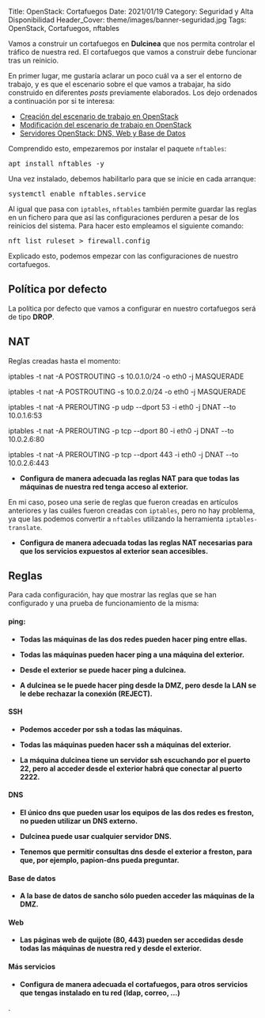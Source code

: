 Title: OpenStack: Cortafuegos
Date: 2021/01/19
Category: Seguridad y Alta Disponibilidad
Header_Cover: theme/images/banner-seguridad.jpg
Tags: OpenStack, Cortafuegos, nftables

Vamos a construir un cortafuegos en **Dulcinea** que nos permita controlar el tráfico de nuestra red. El cortafuegos que vamos a construir debe funcionar tras un reinicio.

En primer lugar, me gustaría aclarar un poco cuál va a ser el entorno de trabajo, y es que el escenario sobre el que vamos a trabajar, ha sido construido en diferentes *posts* previamente elaborados. Los dejo ordenados a continuación por si te interesa:

- [Creación del escenario de trabajo en OpenStack](https://javierpzh.github.io/creacion-del-escenario-de-trabajo-en-openstack.html)
- [Modificación del escenario de trabajo en OpenStack](https://javierpzh.github.io/modificacion-del-escenario-de-trabajo-en-openstack.html)
- [Servidores OpenStack: DNS, Web y Base de Datos](https://javierpzh.github.io/servidores-openstack-dns-web-y-base-de-datos.html)

Comprendido esto, empezaremos por instalar el paquete `nftables`:

<pre>
apt install nftables -y
</pre>

Una vez instalado, debemos habilitarlo para que se inicie en cada arranque:

<pre>
systemctl enable nftables.service
</pre>

Al igual que pasa con `iptables`, `nftables` también permite guardar las reglas en un fichero para que así las configuraciones perduren a pesar de los reinicios del sistema. Para hacer esto empleamos el siguiente comando:

<pre>
nft list ruleset > firewall.config
</pre>

Explicado esto, podemos empezar con las configuraciones de nuestro cortafuegos.


## Política por defecto

La política por defecto que vamos a configurar en nuestro cortafuegos será de tipo **DROP**.

## NAT

Reglas creadas hasta el momento:

iptables -t nat -A POSTROUTING -s 10.0.1.0/24 -o eth0 -j MASQUERADE

iptables -t nat -A POSTROUTING -s 10.0.2.0/24 -o eth0 -j MASQUERADE

iptables -t nat -A PREROUTING -p udp --dport 53 -i eth0 -j DNAT --to 10.0.1.6:53

iptables -t nat -A PREROUTING -p tcp --dport 80 -i eth0 -j DNAT --to 10.0.2.6:80

iptables -t nat -A PREROUTING -p tcp --dport 443 -i eth0 -j DNAT --to 10.0.2.6:443

- **Configura de manera adecuada las reglas NAT para que todas las máquinas de nuestra red tenga acceso al exterior.**

En mi caso, poseo una serie de reglas que fueron creadas en artículos anteriores y las cuáles fueron creadas con `iptables`, pero no hay problema, ya que las podemos convertir a `nftables` utilizando la herramienta `iptables-translate`.









- **Configura de manera adecuada todas las reglas NAT necesarias para que los servicios expuestos al exterior sean accesibles.**


## Reglas

Para cada configuración, hay que mostrar las reglas que se han configurado y una prueba de funcionamiento de la misma:

#### ping:

- **Todas las máquinas de las dos redes pueden hacer ping entre ellas.**

- **Todas las máquinas pueden hacer ping a una máquina del exterior.**

- **Desde el exterior se puede hacer ping a dulcinea.**

- **A dulcinea se le puede hacer ping desde la DMZ, pero desde la LAN se le debe rechazar la conexión (REJECT).**


#### SSH

- **Podemos acceder por ssh a todas las máquinas.**



- **Todas las máquinas pueden hacer ssh a máquinas del exterior.**



- **La máquina dulcinea tiene un servidor ssh escuchando por el puerto 22, pero al acceder desde el exterior habrá que conectar al puerto 2222.**


#### DNS

- **El único dns que pueden usar los equipos de las dos redes es freston, no pueden utilizar un DNS externo.**



- **Dulcinea puede usar cualquier servidor DNS.**



- **Tenemos que permitir consultas dns desde el exterior a freston, para que, por ejemplo, papion-dns pueda preguntar.**


#### Base de datos

- **A la base de datos de sancho sólo pueden acceder las máquinas de la DMZ.**


#### Web

- **Las páginas web de quijote (80, 443) pueden ser accedidas desde todas las máquinas de nuestra red y desde el exterior.**


#### Más servicios

- **Configura de manera adecuada el cortafuegos, para otros servicios que tengas instalado en tu red (ldap, correo, ...)**






















.
